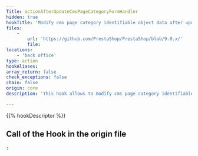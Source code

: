 ```yaml
---
Title: actionAfterUpdateCmsPageCategoryFormHandler
hidden: true
hookTitle: 'Modify cms page category identifiable object data after updating it'
files:
    -
        url: 'https://github.com/PrestaShop/PrestaShop/blob/9.0.x/'
        file: 
locations:
    - 'back office'
type: action
hookAliases: 
array_return: false
check_exceptions: false
chain: false
origin: core
description: 'This hook allows to modify cms page category identifiable object forms data after it was updated'

---
```


{{% hookDescriptor %}}

## Call of the Hook in the origin file

```php
;
```
